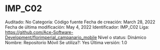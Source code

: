 # IMP_C02

Auditado: No
Categoría: Código fuente
Fecha de creación: March 28, 2022
Fecha de última modificación: May 4, 2022
Identificador: IMP_C02
Liga: https://github.com/Ace-Software-Development/florimperial_campanario_mobile
Nivel o status: Dinámico
Nombre: Repositorio Móvil
Se utiliza?: Yes
Última versión: 1.0